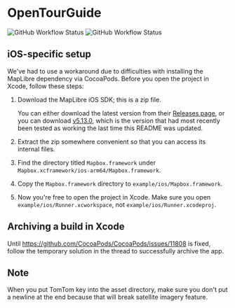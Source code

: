 # OpenTourGuide
![GitHub Workflow Status](https://img.shields.io/github/workflow/status/opentourbuilder/guide/Android%20CI?label=Android%20build&style=for-the-badge)
![GitHub Workflow Status](https://img.shields.io/github/workflow/status/opentourbuilder/guide/iOS%20CI?label=iOS%20build&style=for-the-badge)

## iOS-specific setup

We've had to use a workaround due to difficulties with installing the MapLibre dependency via CocoaPods. Before you open the project in Xcode, follow these steps:

1. Download the MapLibre iOS SDK; this is a zip file.
   
   You can either download the latest version from their [Releases page](https://github.com/maplibre/maplibre-native/releases), or you can download [v5.13.0](https://github.com/maplibre/maplibre-native/releases/tag/ios-v5.13.0), which is the version that had most recently been tested as working the last time this README was updated.
2. Extract the zip somewhere convenient so that you can access its internal files.
3. Find the directory titled `Mapbox.framework` under `Mapbox.xcframework/ios-arm64/Mapbox.framework`.
4. Copy the `Mapbox.framework` directory to `example/ios/Mapbox.framework`.
5. Now you're free to open the project in Xcode. Make sure you open `example/ios/Runner.xcworkspace`, not `example/ios/Runner.xcodeproj`.

## Archiving a build in Xcode
Until https://github.com/CocoaPods/CocoaPods/issues/11808 is fixed, follow the temporary solution in the thread to successfully archive the app.

## Note
When you put TomTom key into the asset directory, make sure you don't put a newline at the end because that will break satellite imagery feature.